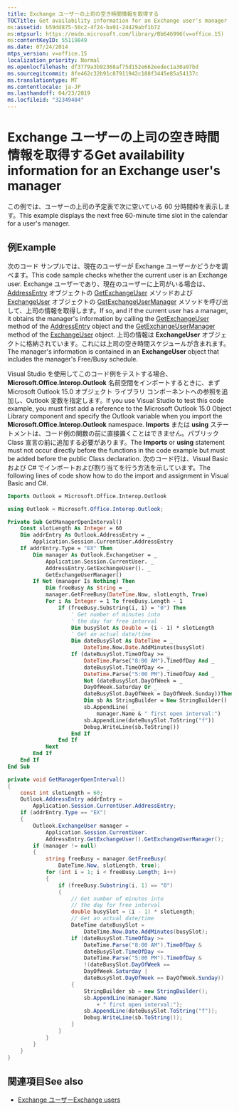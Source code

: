```yaml
---
title: Exchange ユーザーの上司の空き時間情報を取得する
TOCTitle: Get availability information for an Exchange user's manager
ms:assetid: b59dd875-50c2-4f24-ba91-24429abf1b72
ms:mtpsurl: https://msdn.microsoft.com/library/Bb646996(v=office.15)
ms:contentKeyID: 55119849
ms.date: 07/24/2014
mtps_version: v=office.15
localization_priority: Normal
ms.openlocfilehash: df3779a3b92368af75d152e662eedec1a30a97bd
ms.sourcegitcommit: 8fe462c32b91c87911942c188f3445e85a54137c
ms.translationtype: MT
ms.contentlocale: ja-JP
ms.lasthandoff: 04/23/2019
ms.locfileid: "32349484"
---
```

# <a name="get-availability-information-for-an-exchange-users-manager"></a><span data-ttu-id="4204f-102">Exchange ユーザーの上司の空き時間情報を取得する</span><span class="sxs-lookup"><span data-stu-id="4204f-102">Get availability information for an Exchange user's manager</span></span>

<span data-ttu-id="4204f-103">この例では、ユーザーの上司の予定表で次に空いている 60 分時間枠を表示します。</span><span class="sxs-lookup"><span data-stu-id="4204f-103">This example displays the next free 60-minute time slot in the calendar for a user's manager.</span></span>

## <a name="example"></a><span data-ttu-id="4204f-104">例</span><span class="sxs-lookup"><span data-stu-id="4204f-104">Example</span></span>

<span data-ttu-id="4204f-105">次のコード サンプルでは、現在のユーザーが Exchange ユーザーかどうかを調べます。</span><span class="sxs-lookup"><span data-stu-id="4204f-105">This code sample checks whether the current user is an Exchange user.</span></span> <span data-ttu-id="4204f-106">Exchange ユーザーであり、現在のユーザーに上司がいる場合は、[AddressEntry](https://msdn.microsoft.com/library/bb611808\(v=office.15\)) オブジェクトの [GetExchangeUser](https://msdn.microsoft.com/library/bb609728\(v=office.15\)) メソッドおよび [ExchangeUser](https://msdn.microsoft.com/library/bb646656\(v=office.15\)) オブジェクトの [GetExchangeUserManager](https://msdn.microsoft.com/library/bb609574\(v=office.15\)) メソッドを呼び出して、上司の情報を取得します。</span><span class="sxs-lookup"><span data-stu-id="4204f-106">If so, and if the current user has a manager, it obtains the manager's information by calling the [GetExchangeUser](https://msdn.microsoft.com/library/bb611808\(v=office.15\)) method of the [AddressEntry](https://msdn.microsoft.com/library/bb609728\(v=office.15\)) object and the [GetExchangeUserManager](https://msdn.microsoft.com/library/bb646656\(v=office.15\)) method of the [ExchangeUser](https://msdn.microsoft.com/library/bb609574\(v=office.15\)) object.</span></span> <span data-ttu-id="4204f-107">上司の情報は **ExchangeUser** オブジェクトに格納されています。これには上司の空き時間スケジュールが含まれます。</span><span class="sxs-lookup"><span data-stu-id="4204f-107">The manager's information is contained in an **ExchangeUser** object that includes the manager's Free/Busy schedule.</span></span>

<span data-ttu-id="4204f-108">Visual Studio を使用してこのコード例をテストする場合、**Microsoft.Office.Interop.Outlook** 名前空間をインポートするときに、まず Microsoft Outlook 15.0 オブジェクト ライブラリ コンポーネントへの参照を追加し、Outlook 変数を指定します。</span><span class="sxs-lookup"><span data-stu-id="4204f-108">If you use Visual Studio to test this code example, you must first add a reference to the Microsoft Outlook 15.0 Object Library component and specify the Outlook variable when you import the **Microsoft.Office.Interop.Outlook** namespace.</span></span> <span data-ttu-id="4204f-109">**Imports** または **using** ステートメントは、コード例の関数の前に直接置くことはできません。パブリック Class 宣言の前に追加する必要があります。</span><span class="sxs-lookup"><span data-stu-id="4204f-109">The **Imports** or **using** statement must not occur directly before the functions in the code example but must be added before the public Class declaration.</span></span> <span data-ttu-id="4204f-110">次のコード行は、Visual Basic および C\# でインポートおよび割り当てを行う方法を示しています。</span><span class="sxs-lookup"><span data-stu-id="4204f-110">The following lines of code show how to do the import and assignment in Visual Basic and C\#.</span></span>

```vb
Imports Outlook = Microsoft.Office.Interop.Outlook
```


```csharp
using Outlook = Microsoft.Office.Interop.Outlook;
```


```vb
Private Sub GetManagerOpenInterval()
    Const slotLength As Integer = 60
    Dim addrEntry As Outlook.AddressEntry = _
        Application.Session.CurrentUser.AddressEntry
    If addrEntry.Type = "EX" Then
        Dim manager As Outlook.ExchangeUser = _
            Application.Session.CurrentUser. _
            AddressEntry.GetExchangeUser(). _
            GetExchangeUserManager()
        If Not (manager Is Nothing) Then
            Dim freeBusy As String = _
            manager.GetFreeBusy(DateTime.Now, slotLength, True)
            For i As Integer = 1 To freeBusy.Length - 1
                If (freeBusy.Substring(i, 1) = "0") Then
                    ' Get number of minutes into
                    ' the day for free interval
                    Dim busySlot As Double = (i - 1) * slotLength
                    ' Get an actual date/time
                    Dim dateBusySlot As DateTime = _
                        DateTime.Now.Date.AddMinutes(busySlot)
                    If (dateBusySlot.TimeOfDay >= _
                        DateTime.Parse("8:00 AM").TimeOfDay And _
                        dateBusySlot.TimeOfDay <= _
                        DateTime.Parse("5:00 PM").TimeOfDay And _
                        Not (dateBusySlot.DayOfWeek = _
                        DayOfWeek.Saturday Or _
                        dateBusySlot.DayOfWeek = DayOfWeek.Sunday))Then
                        Dim sb As StringBuilder = New StringBuilder()
                        sb.AppendLine( _
                            manager.Name & " first open interval:")
                        sb.AppendLine(dateBusySlot.ToString("f"))
                        Debug.WriteLine(sb.ToString())
                    End If
                End If
            Next
        End If
    End If
End Sub
```


```csharp
private void GetManagerOpenInterval()
{
    const int slotLength = 60;
    Outlook.AddressEntry addrEntry =
        Application.Session.CurrentUser.AddressEntry;
    if (addrEntry.Type == "EX")
    {
        Outlook.ExchangeUser manager =
            Application.Session.CurrentUser.
            AddressEntry.GetExchangeUser().GetExchangeUserManager();
        if (manager != null)
        {
            string freeBusy = manager.GetFreeBusy(
                DateTime.Now, slotLength, true);
            for (int i = 1; i < freeBusy.Length; i++)
            {
                if (freeBusy.Substring(i, 1) == "0")
                {
                    // Get number of minutes into
                    // the day for free interval
                    double busySlot = (i - 1) * slotLength;
                    // Get an actual date/time
                    DateTime dateBusySlot =
                        DateTime.Now.Date.AddMinutes(busySlot);
                    if (dateBusySlot.TimeOfDay >=
                        DateTime.Parse("8:00 AM").TimeOfDay &
                        dateBusySlot.TimeOfDay <=
                        DateTime.Parse("5:00 PM").TimeOfDay &
                        !(dateBusySlot.DayOfWeek == 
                        DayOfWeek.Saturday |
                        dateBusySlot.DayOfWeek == DayOfWeek.Sunday))
                    {
                        StringBuilder sb = new StringBuilder();
                        sb.AppendLine(manager.Name
                            + " first open interval:");
                        sb.AppendLine(dateBusySlot.ToString("f"));
                        Debug.WriteLine(sb.ToString());
                    }
                }
            }
        }
    }
}
```

## <a name="see-also"></a><span data-ttu-id="4204f-111">関連項目</span><span class="sxs-lookup"><span data-stu-id="4204f-111">See also</span></span>

- [<span data-ttu-id="4204f-112">Exchange ユーザー</span><span class="sxs-lookup"><span data-stu-id="4204f-112">Exchange users</span></span>](exchange-users.md)

